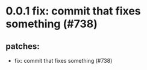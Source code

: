 # 0.0.1 fix: commit that fixes something (#738)

## patches:
* fix: commit that fixes something (#738)

